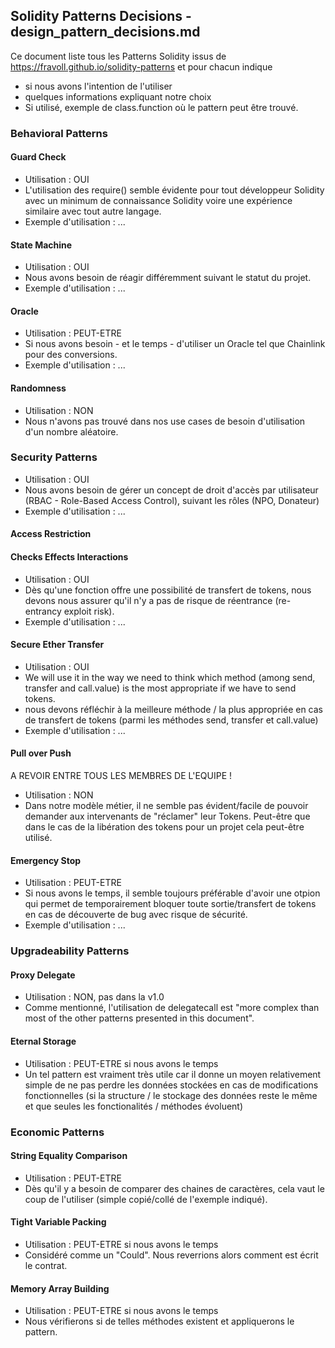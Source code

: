 ## Solidity Patterns Decisions - design_pattern_decisions.md

Ce document liste tous les Patterns Solidity issus de https://fravoll.github.io/solidity-patterns et pour chacun indique
- si nous avons l'intention de l'utiliser
- quelques informations expliquant notre choix
- Si utilisé, exemple de class.function où le pattern peut être trouvé.

### Behavioral Patterns

#### Guard Check

- Utilisation : OUI
- L'utilisation des require() semble évidente pour tout développeur Solidity avec un minimum de connaissance Solidity voire une expérience similaire avec tout autre langage.
- Exemple d'utilisation : ...

#### State Machine

- Utilisation : OUI
- Nous avons besoin de réagir différemment suivant le statut du projet.
- Exemple d'utilisation : ...

#### Oracle

- Utilisation : PEUT-ETRE
- Si nous avons besoin - et le temps - d'utiliser un Oracle tel que Chainlink pour des conversions.
- Exemple d'utilisation : ...

#### Randomness

- Utilisation : NON
- Nous n'avons pas trouvé dans nos use cases de besoin d'utilisation d'un nombre aléatoire.

### Security Patterns

- Utilisation : OUI
- Nous avons besoin de gérer un concept de droit d'accès par utilisateur (RBAC - Role-Based Access Control), suivant les rôles (NPO, Donateur)
- Exemple d'utilisation : ...

#### Access Restriction

#### Checks Effects Interactions

- Utilisation : OUI
- Dès qu'une fonction offre une possibilité de transfert de tokens, nous devons nous assurer qu'il n'y a pas de risque de réentrance (re-entrancy exploit risk).
- Exemple d'utilisation : ...

#### Secure Ether Transfer

- Utilisation : OUI
- We will use it in the way we need to think which method (among send, transfer and call.value) is the most appropriate if we have to send tokens.
- nous devons réfléchir à la meilleure méthode / la plus appropriée en cas de transfert de tokens (parmi les méthodes send, transfer et call.value)
- Exemple d'utilisation : ...

#### Pull over Push

A REVOIR ENTRE TOUS LES MEMBRES DE L'EQUIPE !
- Utilisation : NON
- Dans notre modèle métier, il ne semble pas évident/facile de pouvoir demander aux intervenants de "réclamer" leur Tokens. Peut-être que dans le cas de la libération des tokens pour un projet cela peut-être utilisé.

#### Emergency Stop

- Utilisation : PEUT-ETRE
- Si nous avons le temps, il semble toujours préférable d'avoir une otpion qui permet de temporairement bloquer toute sortie/transfert de tokens en cas de découverte de bug avec risque de sécurité.
- Exemple d'utilisation : ...

### Upgradeability Patterns

#### Proxy Delegate

- Utilisation : NON, pas dans la v1.0
- Comme mentionné, l'utilisation de delegatecall est "more complex than most of the other patterns presented in this document".

#### Eternal Storage

- Utilisation : PEUT-ETRE si nous avons le temps
- Un tel pattern est vraiment très utile car il donne un moyen relativement simple de ne pas perdre les données stockées en cas de modifications fonctionnelles (si la structure / le stockage des données reste le même et que seules les fonctionalités / méthodes évoluent)

### Economic Patterns

#### String Equality Comparison

- Utilisation : PEUT-ETRE
- Dès qu'il y a besoin de comparer des chaines de caractères, cela vaut le coup de l'utiliser (simple copié/collé de l'exemple indiqué).

#### Tight Variable Packing

- Utilisation : PEUT-ETRE si nous avons le temps
- Considéré comme un "Could". Nous reverrions alors comment est écrit le contrat.

#### Memory Array Building

- Utilisation : PEUT-ETRE si nous avons le temps
- Nous vérifierons si de telles méthodes existent et appliquerons le pattern.
